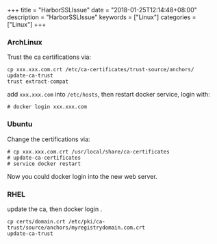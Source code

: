 +++
title = "HarborSSLIssue"
date = "2018-01-25T12:14:48+08:00"
description = "HarborSSLIssue"
keywords = ["Linux"]
categories = ["Linux"]
+++
### ArchLinux
Trust the ca certifications via:    

```
cp xxx.xxx.com.crt /etc/ca-certificates/trust-source/anchors/
update-ca-trust 
trust extract-compat
```

add `xxx.xxx.com` into `/etc/hosts`, then restart docker service, login with:    

```
# docker login xxx.xxx.com
```

### Ubuntu
Change the certifications via:    

```
# cp xxx.xxx.com.crt /usr/local/share/ca-certificates
# update-ca-certificates
# service docker restart
```
Now you could docker login into the new web server.    

### RHEL
update the ca, then docker login .   

```
cp certs/domain.crt /etc/pki/ca-trust/source/anchors/myregistrydomain.com.crt
update-ca-trust
```
